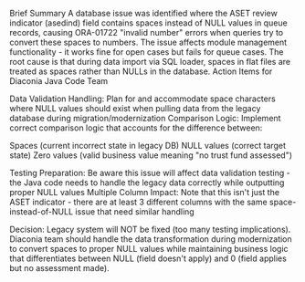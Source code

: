 Brief Summary
A database issue was identified where the ASET review indicator (asedind) field contains spaces instead of NULL values in queue records, causing ORA-01722 "invalid number" errors when queries try to convert these spaces to numbers. The issue affects module management functionality - it works fine for open cases but fails for queue cases. The root cause is that during data import via SQL loader, spaces in flat files are treated as spaces rather than NULLs in the database.
Action Items for Diaconia Java Code Team

Data Validation Handling: Plan for and accommodate space characters where NULL values should exist when pulling data from the legacy database during migration/modernization
Comparison Logic: Implement correct comparison logic that accounts for the difference between:

Spaces (current incorrect state in legacy DB)
NULL values (correct target state)
Zero values (valid business value meaning "no trust fund assessed")


Testing Preparation: Be aware this issue will affect data validation testing - the Java code needs to handle the legacy data correctly while outputting proper NULL values
Multiple Column Impact: Note that this isn't just the ASET indicator - there are at least 3 different columns with the same space-instead-of-NULL issue that need similar handling

Decision: Legacy system will NOT be fixed (too many testing implications). Diaconia team should handle the data transformation during modernization to convert spaces to proper NULL values while maintaining business logic that differentiates between NULL (field doesn't apply) and 0 (field applies but no assessment made).
